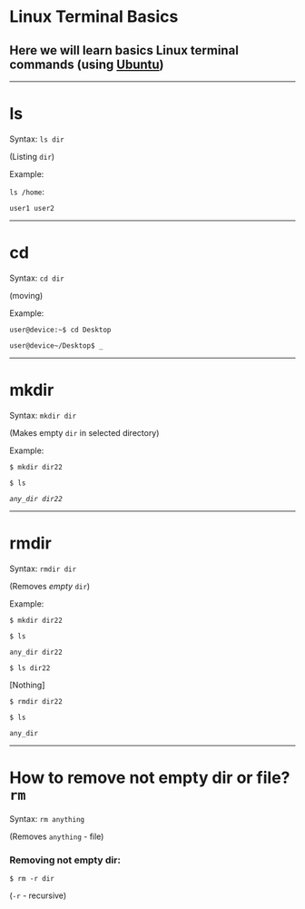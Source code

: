 # Linux Terminal Basics
## Here we will learn basics Linux terminal commands (using [Ubuntu](http://ubuntu.com))

___
# ls

Syntax:
`ls dir`

(Listing `dir`)

Example:

`ls /home`:

`user1 user2`


___

# cd

Syntax:
`cd dir`

(moving)

Example:

`user@device:~$ cd Desktop`

`user@device~/Desktop$ _`

___

# mkdir

Syntax:
`mkdir dir`

(Makes empty `dir` in selected directory)

Example:

`$ mkdir dir22`

`$ ls`

*`any_dir dir22`*

___

# rmdir

Syntax:
`rmdir dir`

(Removes *empty* `dir`)

Example:

`$ mkdir dir22`

`$ ls`

`any_dir dir22`

`$ ls dir22`

[Nothing]

`$ rmdir dir22`

`$ ls`

`any_dir`

___

# How to remove not empty dir or file? `rm`

Syntax:
`rm anything`

(Removes `anything` - file)

### Removing not empty dir:

`$ rm -r dir`

(`-r` - recursive)


